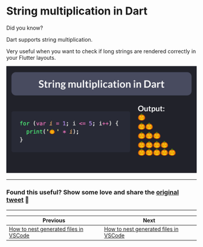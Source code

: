 # String multiplication in Dart

Did you know?

Dart supports string multiplication.

Very useful when you want to check if long strings are rendered correctly in your Flutter layouts.

![](079.png)

---

### Found this useful? Show some love and share the [original tweet](https://twitter.com/biz84/status/1587071641649020929) 🙏

---

| Previous | Next |
| -------- | ---- |
| [How to nest generated files in VSCode](../0078-file-nesting-vscode/index.md) | [How to nest generated files in VSCode](../0080-future.wait/index.md) |